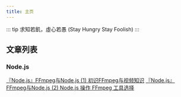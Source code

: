 ```yaml
---
title: 主页
---
```


::: tip
求知若飢，虛心若愚 (Stay Hungry Stay Foolish)
:::

## 文章列表

### Node.js

[『Node.js』FFmpeg与Node.js (1) 初识FFmpeg与视频知识](https://segmentfault.com/a/1190000021366234)
[『Node.js』FFmpeg与Node.js (2) Node.js 操作 FFmpeg 工具选择](https://segmentfault.com/a/1190000022026917)

